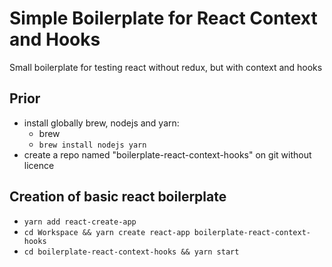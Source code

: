 # Simple Boilerplate for React Context and Hooks
Small boilerplate for testing react without redux, but with context and hooks

## Prior
* install globally brew, nodejs and yarn:
    * brew
    * `brew install nodejs yarn`
* create a repo named "boilerplate-react-context-hooks" on git without licence

## Creation of basic react boilerplate
* `yarn add react-create-app`
* `cd Workspace && yarn create react-app boilerplate-react-context-hooks`
* `cd boilerplate-react-context-hooks && yarn start`


